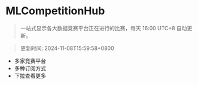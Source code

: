 # MLCompetitionHub

> 一站式显示各大数据竞赛平台正在进行的比赛，每天 16:00 UTC+8 自动更新。
  
> 更新时间: 2024-11-08T15:59:58+0800 

* 多家竞赛平台
* 多种订阅方式
* 下拉查看更多